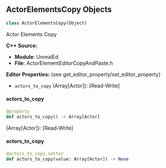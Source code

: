 ## ActorElementsCopy Objects

```python
class ActorElementsCopy(Object)
```

Actor Elements Copy

**C++ Source:**

- **Module**: UnrealEd
- **File**: ActorElementEditorCopyAndPaste.h

**Editor Properties:** (see get_editor_property/set_editor_property)

- ``actors_to_copy`` (Array[Actor]):  [Read-Write]

<a id="unreal.ActorElementsCopy.actors_to_copy"></a>

#### actors_to_copy

```python
@property
def actors_to_copy() -> Array[Actor]
```

(Array[Actor]):  [Read-Write]

<a id="unreal.ActorElementsCopy.actors_to_copy"></a>

#### actors_to_copy

```python
@actors_to_copy.setter
def actors_to_copy(value: Array[Actor]) -> None
```

<a id="unreal.Exporter"></a>